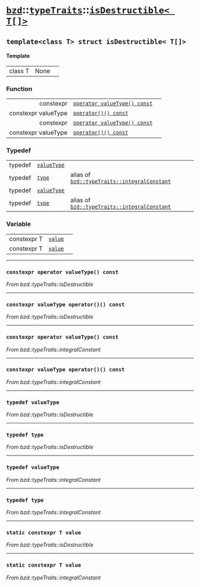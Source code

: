 # [`bzd`](../../../index.md)::[`typeTraits`](../../index.md)::[`isDestructible< T[]>`](../index.md)

## `template<class T> struct isDestructible< T[]>`

#### Template
||||
|---:|:---|:---|
|class T|None||
### Function
||||
|---:|:---|:---|
|constexpr|[`operator valueType() const`](./index.md)||
|constexpr valueType|[`operator()() const`](./index.md)||
|constexpr|[`operator valueType() const`](./index.md)||
|constexpr valueType|[`operator()() const`](./index.md)||
### Typedef
||||
|---:|:---|:---|
|typedef|[`valueType`](./index.md)||
|typedef|[`type`](./index.md)|alias of [`bzd::typeTraits::integralConstant`](../integralconstant/index.md)|
|typedef|[`valueType`](./index.md)||
|typedef|[`type`](./index.md)|alias of [`bzd::typeTraits::integralConstant`](../integralconstant/index.md)|
### Variable
||||
|---:|:---|:---|
|constexpr T|[`value`](./index.md)||
|constexpr T|[`value`](./index.md)||
------
### `constexpr operator valueType() const`
*From bzd::typeTraits::isDestructible*


------
### `constexpr valueType operator()() const`
*From bzd::typeTraits::isDestructible*


------
### `constexpr operator valueType() const`
*From bzd::typeTraits::integralConstant*


------
### `constexpr valueType operator()() const`
*From bzd::typeTraits::integralConstant*


------
### `typedef valueType`
*From bzd::typeTraits::isDestructible*


------
### `typedef type`
*From bzd::typeTraits::isDestructible*


------
### `typedef valueType`
*From bzd::typeTraits::integralConstant*


------
### `typedef type`
*From bzd::typeTraits::integralConstant*


------
### `static constexpr T value`
*From bzd::typeTraits::isDestructible*


------
### `static constexpr T value`
*From bzd::typeTraits::integralConstant*


